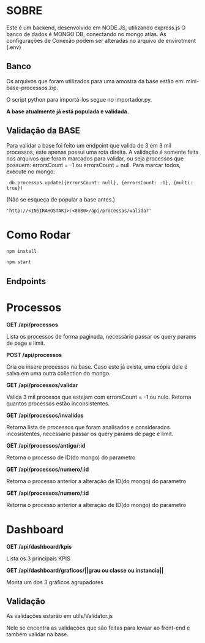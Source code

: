 # SOBRE

Este é um backend, desenvolvido em NODE.JS, utilizando express.js
O banco de dados é MONGO DB, conectando no mongo atlas.
As configurações de Conexão podem ser alteradas no arquivo de envirotment (.env)


## Banco
Os arquivos que foram utilizados para uma amostra da base estão em: mini-base-processos.zip.


O script python para importá-los segue no importador.py.

**A base atualmente já está populada e validada.**


## Validação da BASE
Para validar a base foi feito um endpoint que valida de 3 em 3 mil processos, este apenas possui uma rota direita.
A validação é somente feita nos arquivos que foram marcados para validar, ou seja processos que possuem: errorsCount = -1 ou errorsCount = null.
Para marcar todos, execute no mongo:
```
 db.processos.update({errorsCount: null}, {errorsCount: -1}, {multi: true})
```

(Não se esqueça de popular a base antes.)


```'http://<INSIRAHOSTAKI>:<8080>/api/processos/validar'```


# Como Rodar
```bash
npm install

npm start
```

## Endpoints

# Processos
**GET /api/processos**

Lista os processos de forma paginada, necessário passar os query params de page e limit.

**POST /api/processos**

Cria ou insere processos na base. Caso este já exista, uma cópia dele é salva em uma outra collection do mongo.


**GET /api/processos/validar**

Valida 3 mil procesos que estejam com errorsCount = -1 ou nulo. Retorna quantos processos estão inconsistentes.

**GET /api/processos/invalidos**

Retorna lista de processos que foram analisados e considerados incosistentes, necessário passar os query params de page e limit.


**GET /api/processos/antigo/:id**

Retorna o processo de ID(do mongo) do parametro 


**GET /api/processos/numero/:id**

Retorna o processo anterior a alteração de ID(do mongo) do parametro 


**GET /api/processos/numero/:id**

Retorna o processo anterior a alteração de ID(do mongo) do parametro 

# Dashboard

**GET /api/dashboard/kpis**

Lista os 3 principais KPIS



**GET /api/dashboard/graficos/||grau ou classe ou instancia||**

Monta um dos 3 gráficos agrupadores


## Validação

As validações estarão em utils/Validator.js

Nele se encontra as validações que são feitas para levaar ao front-end e também validar na base.